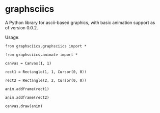 # graphsciics
A Python library for ascii-based graphics, with basic animation support as of version 0.0.2.

Usage:

`from graphsciics.graphsciics import *`

`from graphsciics.animate import *`

`canvas = Canvas(1, 1)`

`rect1 = Rectangle(1, 1, Cursor(0, 0))`

`rect2 = Rectangle(2, 2, Cursor(0, 0))`

`anim.addframe(rect1)`

`anim.addframe(rect2)`

`canvas.draw(anim)`
